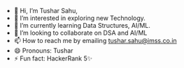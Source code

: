 - 👋 Hi, I’m Tushar Sahu,
- 👀 I’m interested in exploring new Technology.
- 🌱 I’m currently learning Data Structures, AI/ML.
- 💞️ I’m looking to collaborate on DSA and AI/ML
- 📫 How to reach me by emailing tushar.sahu@imss.co.in
- 😄 Pronouns: Tushar
- ⚡ Fun fact: HackerRank 5✨

<!---
Tushar sahu is a ✨ special ✨ repository because its `README.md` (this file) appears on your GitHub profile.
You can click the Preview link to take a look at your changes.
--->

